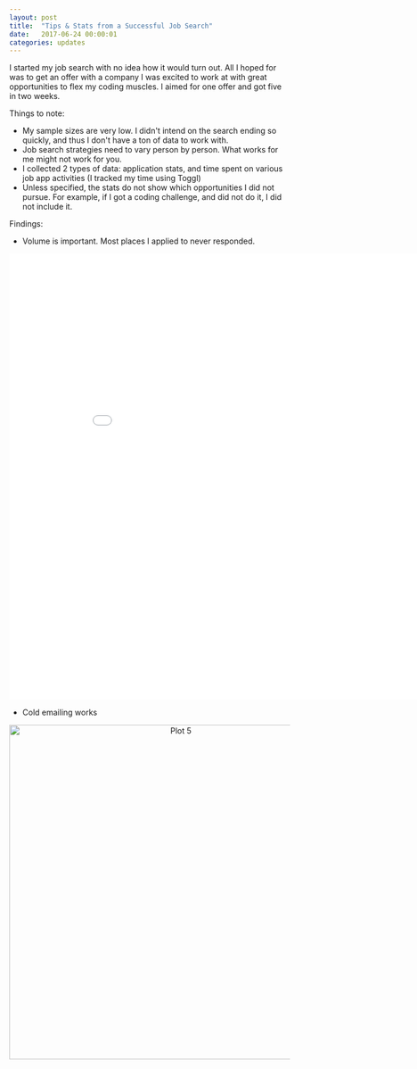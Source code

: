 ```yaml
---
layout: post
title:  "Tips & Stats from a Successful Job Search"
date:   2017-06-24 00:00:01
categories: updates
---
```

I started my job search with no idea how it would turn out. All I hoped for was to get an offer with a company I was excited to work at with great opportunities to flex my coding muscles. I aimed for one offer and got five in two weeks.

Things to note:
* My sample sizes are very low. I didn't intend on the search ending so quickly, and thus I don't have a ton of data to work with.
* Job search strategies need to vary person by person. What works for me might not work for you.
* I collected 2 types of data: application stats, and time spent on various job app activities (I tracked my time using Toggl)
* Unless specified, the stats do not show which opportunities I did not pursue. For example, if I got a coding challenge, and did not do it, I did not include it.

Findings:
* Volume is important. Most places I applied to never responded.
<iframe width="900" height="800" frameborder="0" scrolling="no" src="//plot.ly/~chithra.venkatesan/3.embed"></iframe>

* Cold emailing works
<div>
    <a href="https://plot.ly/~chithra.venkatesan/5/?share_key=ZuSonf2E1IMiJHBrQOxHXv" target="_blank" title="Plot 5" style="display: block; text-align: center;"><img src="https://plot.ly/~chithra.venkatesan/5.png?share_key=ZuSonf2E1IMiJHBrQOxHXv" alt="Plot 5" style="max-width: 100%;width: 600px;"  width="600" onerror="this.onerror=null;this.src='https://plot.ly/404.png';" /></a>
    <script data-plotly="chithra.venkatesan:5" sharekey-plotly="ZuSonf2E1IMiJHBrQOxHXv" src="https://plot.ly/embed.js" async></script>
</div>
